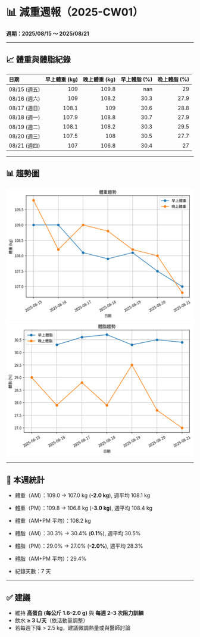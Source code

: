 # 📊 減重週報（2025-CW01）

**週期：2025/08/15 ～ 2025/08/21**  

---

## 📈 體重與體脂紀錄

| 日期         |   早上體重 (kg) |   晚上體重 (kg) |   早上體脂 (%) |   晚上體脂 (%) |
|:-------------|----------------:|----------------:|---------------:|---------------:|
| 08/15 (週五) |           109   |           109.8 |          nan   |           29   |
| 08/16 (週六) |           109   |           108.2 |           30.3 |           27.9 |
| 08/17 (週日) |           108.1 |           109   |           30.6 |           28.8 |
| 08/18 (週一) |           107.9 |           108.8 |           30.7 |           27.9 |
| 08/19 (週二) |           108.1 |           108.2 |           30.3 |           29.5 |
| 08/20 (週三) |           107.5 |           108   |           30.5 |           27.7 |
| 08/21 (週四) |           107   |           106.8 |           30.4 |           27   |

---

## 📊 趨勢圖

![體重趨勢](2025-CW01_weight_trend.png)
![體脂率趨勢](2025-CW01_bodyfat_trend.png)

---

## 📌 本週統計

- 體重（AM）：109.0 → 107.0 kg  (**-2.0 kg**), 週平均 108.1 kg  
- 體重（PM）：109.8 → 106.8 kg  (**-3.0 kg**), 週平均 108.4 kg  
- 體重（AM+PM 平均）：108.2 kg  

- 體脂（AM）：30.3% → 30.4%  (**0.1%**), 週平均 30.5%  
- 體脂（PM）：29.0% → 27.0%  (**-2.0%**), 週平均 28.3%  
- 體脂（AM+PM 平均）：29.4%  

- 紀錄天數：7 天

---

## ✅ 建議
- 維持 **高蛋白 (每公斤 1.6–2.0 g)** 與 **每週 2–3 次阻力訓練**  
- 飲水 **≥ 3 L/天**（依活動量調整）  
- 若每週下降 > 2.5 kg，建議微調熱量或與醫師討論  
